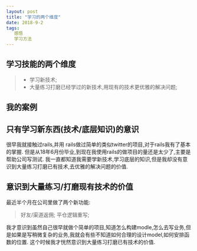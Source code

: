 ```yaml
---
layout: post
title: "学习的两个维度"
date: 2018-9-2
tags:
   感悟
   学习方法
---
```


## 学习技能的两个维度
> * 学习新技术;
> * 大量练习打磨已经学过的新技术,用现有的技术更优雅的解决问题;

## 我的案例

## 只有学习新东西(技术/底层知识)的意识

很早我就接触过rails,并用 rails做过简单的类似twitter的项目,对于rails我有了基本的掌握.
但是从18年6月份毕业,到现在我使用rails的做项目的量还是太少了,主要是帮助公司写测试.
我一直都知道我需要学新技术,学习底层的知识,但是我却没有意识到大量练习打磨已有技术,去优雅的解决问题的价值.

## 意识到大量练习/打磨现有技术的价值

最近半个月在公司里做了两个新功能: 
> 好友/渠道返佣;
> 平仓逻辑重写;

我才意识到虽然自己很早就做个简单的项目,知道怎么构建modle,怎么去写业务,但是如果是写稍微复杂的业务,我就会有些不知道如何合理的设计model,如何安排函数的位置.
这个时候我才恍然意识到大量练习打磨已有技术的价值.




